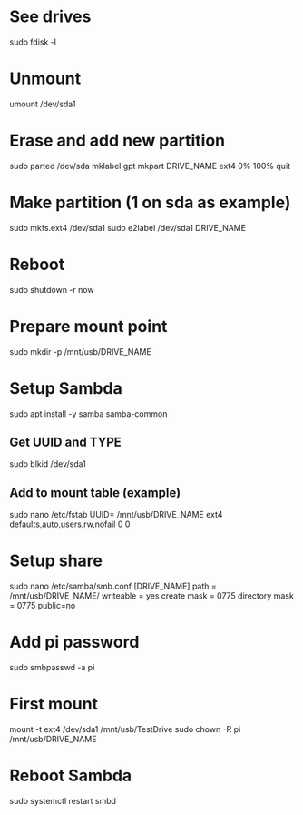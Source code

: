 # See drives
sudo fdisk -l

# Unmount
umount /dev/sda1

# Erase and add new partition
sudo parted /dev/sda
  mklabel gpt
  mkpart
  DRIVE_NAME
  ext4
  0%
  100%
  quit

# Make partition (1 on sda as example)
sudo mkfs.ext4 /dev/sda1
sudo e2label /dev/sda1 DRIVE_NAME

# Reboot
sudo shutdown -r now

# Prepare mount point
sudo mkdir -p /mnt/usb/DRIVE_NAME

# Setup Sambda
sudo apt install -y samba samba-common

## Get UUID and TYPE
sudo blkid /dev/sda1

## Add to mount table (example)
sudo nano /etc/fstab
  UUID= /mnt/usb/DRIVE_NAME ext4 defaults,auto,users,rw,nofail 0 0

# Setup share
sudo nano /etc/samba/smb.conf
  [DRIVE_NAME]
  path = /mnt/usb/DRIVE_NAME/
  writeable = yes
  create mask = 0775
  directory mask = 0775
  public=no

# Add pi password
sudo smbpasswd -a pi

# First mount
mount -t ext4 /dev/sda1 /mnt/usb/TestDrive
sudo chown -R pi /mnt/usb/DRIVE_NAME

# Reboot Sambda
sudo systemctl restart smbd
